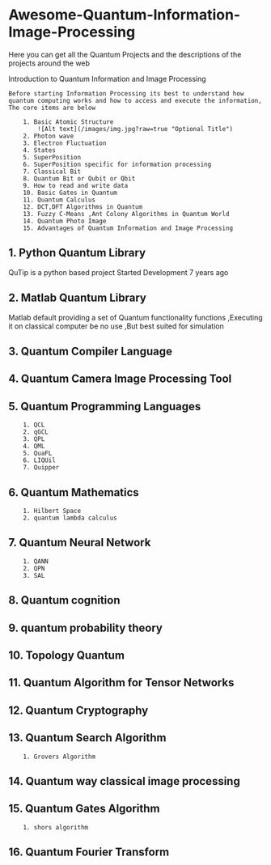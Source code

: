 # Awesome-Quantum-Information-Image-Processing
Here you can get all the Quantum Projects and the descriptions of the projects around the web

Introduction to Quantum Information and Image Processing
    
    Before starting Information Processing its best to understand how quantum computing works and how to access and execute the information, The core items are below
        
        1. Basic Atomic Structure
            ![Alt text](/images/img.jpg?raw=true "Optional Title")
        2. Photon wave
        3. Electron Fluctuation
        4. States
        5. SuperPosition
        6. SuperPosition specific for information processing
        7. Classical Bit
        8. Quantum Bit or Qubit or Qbit
        9. How to read and write data
        10. Basic Gates in Quantum
        11. Quantum Calculus
        12. DCT,DFT Algorithms in Quantum
        13. Fuzzy C-Means ,Ant Colony Algorithms in Quantum World
        14. Quantum Photo Image
        15. Advantages of Quantum Information and Image Processing
    
## 1. Python Quantum Library
  QuTip is a python based project Started Development 7 years ago
## 2. Matlab Quantum Library
  Matlab default providing a set of Quantum functionality functions ,Executing it on classical computer be no use ,But best suited for simulation
## 3. Quantum Compiler Language
## 4. Quantum Camera Image Processing Tool
## 5. Quantum Programming Languages
        1. QCL
        2. qGCL
        3. QPL
        4. QML
        5. QuaFL
        6. LIQUil
        7. Quipper
## 6. Quantum Mathematics
        1. Hilbert Space
        2. quantum lambda calculus
## 7. Quantum Neural Network
        1. QANN
        2. QPN
        3. SAL
## 8. Quantum cognition
## 9. quantum probability theory
## 10. Topology Quantum
## 11. Quantum Algorithm for Tensor Networks
## 12. Quantum Cryptography
## 13. Quantum Search Algorithm
        1. Grovers Algorithm
## 14. Quantum way classical image processing
## 15. Quantum Gates Algorithm
        1. shors algorithm
## 16. Quantum Fourier Transform
